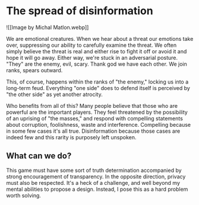 # The spread of disinformation

![[Image by Michal Matlon.webp]]  

We are emotional creatures. When we hear about a threat our emotions take over, suppressing our ability to carefully examine the threat. We often simply believe the threat is real and either rise to fight it off or avoid it and hope it will go away. Either way, we're stuck in an adversarial posture. "They" are the enemy, evil, scary. Thank god we have each other. We join ranks, spears outward.

This, of course, happens within the ranks of "the enemy," locking us into a long-term feud. Everything "one side" does to defend itself is perceived by "the other side" as yet another atrocity.

Who benefits from all of this? Many people believe that those who are powerful are the important players. They feel threatened by the possibility of an uprising of "the masses," and respond with compelling statements about corruption, foolishness, waste and interference. Compelling because in some few cases it's all true. Disinformation because those cases are indeed few and this rarity is purposely left unspoken.

## What can we do?

This game must have some sort of truth determination accompanied by strong encouragement of transparency. In the opposite direction, privacy must also be respected. It's a heck of a challenge, and well beyond my mental abilities to propose a design. Instead, I pose this as a hard problem worth solving.